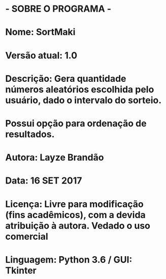 # ############################################################################################################
# - SOBRE O PROGRAMA -
# Nome: SortMaki
# Versão atual: 1.0
# Descrição: Gera quantidade números aleatórios escolhida pelo usuário, dado o intervalo do sorteio.
#            Possui opção para ordenação de resultados.
# Autora: Layze Brandão
# Data: 16 SET 2017
# Licença: Livre para modificação (fins acadêmicos), com a devida atribuição à autora. Vedado o uso comercial
# Linguagem: Python 3.6 / GUI: Tkinter
# ############################################################################################################
